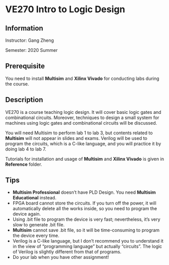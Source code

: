 # VE270 Intro to Logic Design

## Information

Instructor: Gang Zheng

Semester: 2020 Summer

## Prerequisite

You need to install **Multisim** and **Xilinx Vivado** for conducting labs during the course.

## Description

VE270 is a course teaching logic design. It will cover basic logic gates and combinational circuits. Moreover, techniques to design a small system for machines using logic gates and combinational circuits will be discussed.

You will need Multisim to perform lab 1 to lab 3, but contents related to **Multisim** will not appear in slides and exams. Verilog will be used to program the circuits, which is a C-like language, and you will practice it by doing lab 4 to lab 7.

Tutorials for installation and usage of **Multisim** and **Xilinx Vivado** is given in **Reference** folder.

## Tips

- **Multisim Professional** doesn’t have PLD Design. You need **Multisim Educational** instead.
- FPGA board cannot store the circuits. If you turn off the power, it will automatically delete all the works inside, so you need to program the device again.
- Using .bit file to program the device is very fast; nevertheless, it’s very slow to generate .bit file.
- **Multisim** cannot save .bit file, so it will be time-consuming to program the device every time.
- Verilog is a C-like language, but I don’t recommend you to understand it in the view of “programming language” but actually “circuits”. The logic of Verilog is slightly different from that of programs.
- Do your lab when you have other assignment!

 


